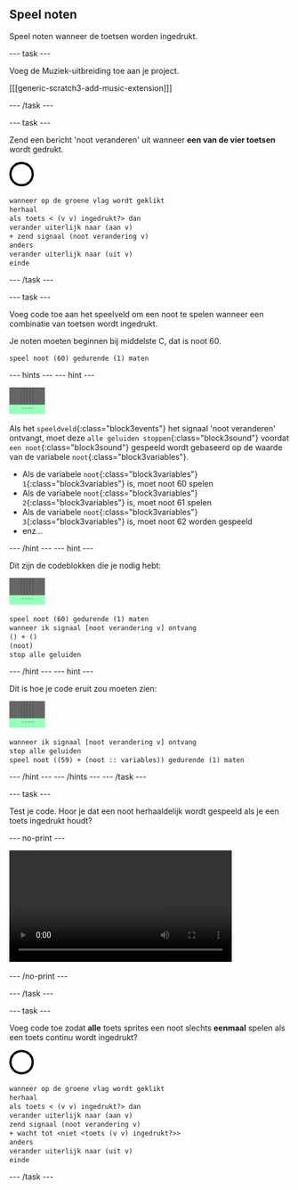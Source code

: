 ## Speel noten

Speel noten wanneer de toetsen worden ingedrukt.

\--- task \---

Voeg de Muziek-uitbreiding toe aan je project.

[[[generic-scratch3-add-music-extension]]]

\--- /task \---

\--- task \---

Zend een bericht 'noot veranderen' uit wanneer **een van de vier toetsen** wordt gedrukt.

![sprite 1](images/1.png)

```blocks3
wanneer op de groene vlag wordt geklikt
herhaal
als toets < (v v) ingedrukt?> dan
verander uiterlijk naar (aan v)
+ zend signaal (noot verandering v)
anders
verander uiterlijk naar (uit v)
einde
```

\--- /task \---

\--- task \---

Voeg code toe aan het speelveld om een noot te spelen wanneer een combinatie van toetsen wordt ingedrukt.

Je noten moeten beginnen bij middelste C, dat is noot 60.

```blocks3
speel noot (60) gedurende (1) maten
```

\--- hints \--- \--- hint \---

![1 sprite](images/stage.png)

Als het `speeldveld`{:class="block3events"} het signaal 'noot veranderen' ontvangt, moet deze `alle geluiden stoppen`{:class="block3sound"} voordat `een noot`{:class="block3sound"} gespeeld wordt gebaseerd op de waarde van de variabele `noot`{:class="block3variables"}.

+ Als de variabele `noot`{:class="block3variables"} `1`{:class="block3variables"} is, moet noot 60 spelen
+ Als de variabele `noot`{:class="block3variables"} `2`{:class="block3variables"} is, moet noot 61 spelen
+ Als de variabele `noot`{:class="block3variables"} `3`{:class="block3variables"} is, moet noot 62 worden gespeeld
+ enz...

\--- /hint \--- \--- hint \---

Dit zijn de codeblokken die je nodig hebt:

![speelveld](images/stage.png)

```blocks3
speel noot (60) gedurende (1) maten
wanneer ik signaal [noot verandering v] ontvang
() + ()
(noot)
stop alle geluiden
```

\--- /hint \--- \--- hint \---

Dit is hoe je code eruit zou moeten zien:

![speelveld](images/stage.png)

```blocks3
wanneer ik signaal [noot verandering v] ontvang
stop alle geluiden
speel noot ((59) + (noot :: variables)) gedurende (1) maten
```

\--- /hint \--- \--- /hints \--- \--- /task \---

\--- task \---

Test je code. Hoor je dat een noot herhaaldelijk wordt gespeeld als je een toets ingedrukt houdt?

\--- no-print \---

<video width="400" controls>
  <source src="images/play-note-bug.mp4" type="video/mp4">
  Je browser ondersteunt geen HTML5 video.
</video>

\--- /no-print \---

\--- /task \---

\--- task \---

Voeg code toe zodat **alle** toets sprites een noot slechts **eenmaal** spelen als een toets continu wordt ingedrukt?

![1 sprite](images/1.png)

```blocks3
wanneer op de groene vlag wordt geklikt
herhaal
als toets < (v v) ingedrukt?> dan
verander uiterlijk naar (aan v)
zend signaal (noot verandering v)
+ wacht tot <niet <toets (v v) ingedrukt?>>
anders
verander uiterlijk naar (uit v)
einde
```

\--- /task \---